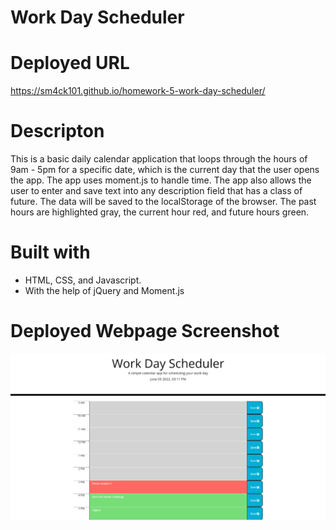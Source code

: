 # Work Day Scheduler

# Deployed URL
https://sm4ck101.github.io/homework-5-work-day-scheduler/

# Descripton
This is a basic daily calendar application that loops through the hours of 9am - 5pm for a specific date, which is the current day that the user opens the app. The app uses moment.js to handle time. The app also allows the user to enter and save text into any description field that has a class of future. The data will be saved to the localStorage of the browser. The past hours are highlighted gray, the current hour red, and future hours green.

# Built with
- HTML, CSS, and Javascript.
- With the help of jQuery and Moment.js

# Deployed Webpage Screenshot
![Screenshot of App](https://github.com/Sm4ck101/homework-5-work-day-scheduler/blob/main/assets/images/work-day-scheduler-app-demo.png)





















